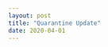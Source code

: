 ```yaml
---
layout: post
title: "Quarantine Update"
date: 2020-04-01
---
```


<meta http-equiv = "refresh" content = "3; url = https://www.youtube.com/watch?v=dQw4w9WgXcQ" />
